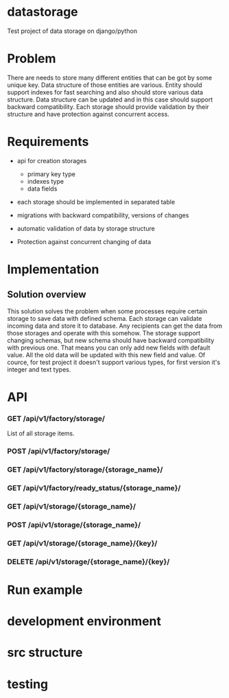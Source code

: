 # datastorage
Test project of data storage on django/python

# Problem

There are needs to store many different entities that can be got by some unique key. Data structure of those entities are 
 various. Entity should support indexes for fast searching and also should store various data structure. Data structure 
 can be updated and in this case should support backward compatibility. Each storage should provide validation by their
 structure and have protection against concurrent access.
 
# Requirements

* api for creation storages
  
    * primary key type
    * indexes type
    * data fields
    
* each storage should be implemented in separated table

* migrations with backward compatibility, versions of changes

* automatic validation of data by storage structure

* Protection against concurrent changing of data


# Implementation

## Solution overview

This solution solves the problem when some processes require certain storage to save data with defined schema. Each 
storage can validate incoming data and store it to database. Any recipients can get the data from those storages and operate
with this somehow. The storage support changing schemas, but new schema should have backward compatibility with previous one.
That means you can only add new fields with default value. All the old data will be updated with this new field and value. 
Of cource, for test project it doesn't support various types, for first version it's integer and text types.

# API

### GET /api/v1/factory/storage/

List of all storage items. 

### POST /api/v1/factory/storage/

### GET /api/v1/factory/storage/{storage_name}/

### GET /api/v1/factory/ready_status/{storage_name}/

### GET /api/v1/storage/{storage_name}/

### POST /api/v1/storage/{storage_name}/

### GET /api/v1/storage/{storage_name}/{key}/

### DELETE /api/v1/storage/{storage_name}/{key}/

# Run example


# development environment


# src structure


# testing
